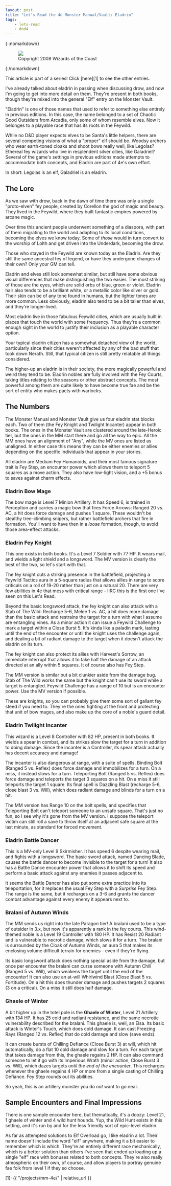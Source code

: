 ```yaml
---
layout: post
title: "Let's Read the 4e Monster Manual/Vault: Eladrin"
tags:
    - lets-read
    - dnd4
---
```


{::nomarkdown}
<figure class="center">
  <img src="{{ "/assets/wir-mm-4e-eladrin.png" | absolute_url }}"/>
  <figcaption>
    Copyright 2008 Wizards of the Coast
  </figcaption>
</figure>
{:/nomarkdown}

This article is part of a series! Click [here][1] to see the other entries.

I've already talked about eladrin in passing when discussing drow, and now I'm
going to get into more detail on them. They're present in both books, though
they're mixed into the general "Elf" entry on the Monster Vault.

"Eladrin" is one of those names that used to refer to something else entirely in
previous editions. In this case, the name belonged to a set of Chaotic Good
Outsiders from Arcadia, only some of whom resemble elves. Now it belonges to a
playable race that has its roots in the Feywild.

While no D&D player expects elves to be Santa's little helpers, there are
several competing visions of what a "proper" elf should be. Woodsy archers who
wear earth-toned cloaks and shoot bows really well, like Legolas? Ethereal fey
wizards who live in resplendent silver cities, like Galadriel? Several of the
game's settings in previous editions made attempts to accommodate both concepts,
and Eladrin are part of 4e's own effort.

In short: Legolas is an elf, Galadriel is an eladrin.

## The Lore

As we saw with drow, back in the dawn of time there was only a single
"proto-elven" fey people, created by Corellon the god of magic and beauty. They
lived in the Feywild, where they built fantastic empires powered by arcane
magic.

Over time this ancient people underwent something of a diaspora, with part of
them migrating to the world and adapting to its local conditions, becoming the
elves we know today. Some of _those_ would in turn convert to the worship of
Lolth and get driven into the Underdark, becoming the drow.

Those who stayed in the Feywild are known today as the Eladrin. Are they still
the same ancestral fey of legend, or have they undergone changes of their own?
Only your GM can tell.

Eladrin and elves still look somewhat similar, but still have some obvious
visual differences that make distinguishing the two easier. The most striking of
those are the eyes, which are solid orbs of blue, green or violet. Eladrin hair
also tends to be a brilliant white, or a metallic color like silver or
gold. Their skin can be of any tone found in humans, but the lighter tones are
more common. Less obviously, eladrin also tend to be a bit taller than elves,
and they're longer-lived.

Most eladrin live in those fabulous Feywild cities, which are usually built in
places that touch the world with some frequency. Thus they're a common enough
sight in the world to justify their inclusion as a playable character option.

Your typical eladrin citizen has a somewhat detached view of the world,
particularly since their cities weren't affected by any of the bad stuff that
took down Nerath. Still, that typical citizen is still pretty relatable all
things considered.

The higher-up an eladrin is in their society, the more magically powerful and
weird they tend to be. Eladrin nobles are fully involved with the Fey Courts,
taking titles relating to the seasons or other abstract concepts. The most
powerful among them are quite likely to have become true fae and be the sort of
entity who makes pacts with warlocks.

## The Numbers

The Monster Manual and Monster Vault give us four eladrin stat blocks each. Two
of them (the Fey Knight and Twilight Incanter) appear in both books. The ones in
the Monster Vault are clustered around the late-Heroic tier, but the ones in the
MM start there and go all the way to epic. All the MM ones have an alignment of
"Any", while the MV ones are listed as unaligned. In either case this means they
can be either enemies or allies depending on the specific individuals that
appear in your stories.

All eladrin are Medium Fey Humanoids, and their most famous signature trait is
Fey Step, an encounter power which allows them to teleport 5 squares as a move
action. They also have low-light vision, and a +5 bonus to saves against charm
effects.

### Eladrin Bow Mage

The bow mage is Level 7 Minion Artillery. It has Speed 6, is trained in
Perception and carries a magic bow that fires Force Arrows: Ranged 20 vs. AC, a
hit does force damage and pushes 1 square. These wouldn't be stealthy
tree-climbing snipers, but rather battlefield archers that fire in
formation. You'll want to have then in a _loose_ formation, though, to avoid
those area-effect attacks.

### Eladrin Fey Knight

This one exists in both books. It's a Level 7 Soldier with 77 HP. It wears mail,
and wields a light shield and a longsword.  The MV version is clearly the best
of the two, so let's start with that.

The fey knight cuts a striking presence in the battlefield, projecting a Feywild
Tactics aura in a 5-square radius that allows allies in range to score criticals
on a roll of 19-20 rather than just on a natural 20. There are very few
abilities in 4e that mess with critical range - IIRC this is the first one I've
seen on this Let's Read.

Beyond the basic longsword attack, the fey knight can also attack with a Stab of
The Wild: Recharge 5-6, Melee 1 vs. AC, a hit does more damage than the basic
attack and restrains the target for a turn with what I assume are entangling
vines. As a minor action it can issue a Feywild Challenge to mark a target
within a Close Burst 5. It's kinda like a paladin mark, lasting until the end of
the encounter or until the knight uses the challenge again, and dealing a bit of
radiant damage to the target when it doesn't attack the eladrin on its turn.

The fey knight can also protect its allies with Harvest's Sorrow, an immediate
interrupt that allows it to take half the damage of an attack directed at an
ally within 5 squares. It of course also has Fey Step.

The MM version is similar but a bit clunkier aside from the damage bug. Stab of
The Wild works the same but the knight can't use its sword while a target is
entangled. Feywild Challenge has a range of 10 but is an encounter power. Use
the MV version if possible.

These are knights, so you can probably give them some sort of gallant fey steed
if you need to. They're the ones fighting at the front and protecting that unit
of bow mages, and also make up the core of a noble's guard detail.

### Eladrin Twilight Incanter

This wizard is a Level 8 Controller with 82 HP, present in both books. It wields
a spear in combat, and its strikes slow the target for a turn in addition to
doing damage. Since the incanter is a Controller, its spear attack actually has
decent accuracy and damage!

The incanter is also dangerous at range, with a suite of spells. Binding Bolt
(Ranged 5 vs. Reflex) does force damage and immobilizes for a turn. On a miss,
it instead slows for a turn. Teleporting Bolt (Ranged 5 vs. Reflex) does force
damage and teleports the target 3 squares on a hit. On a miss it still teleports
the target 1 square. Its final spell is Dazzling Blast (recharge 5-6, close
blast 3 vs. Will), which does radiant damage and blinds for a turn on a hit.

The MM version has Range 10 on the bolt spells, and specifies that Teleporting
Bolt can't teleport someone to an unsafe square. That's just no fun, so I see
why it's gone from the MV version. I suppose the teleport victim can still roll
a save to throw itself at an adjacent safe square at the last minute, as
standard for forced movement.

### Eladrin Battle Dancer

This is a MV-only Level 9 Skirmisher. It has speed 6 despite wearing mail, and
fights with a longsword. The basic sword attack, named Dancing Blade, causes the
battle dancer to become invisible to the target for a turn! It also has a Battle
Dance encounter power that allows it to shift its speed and perform a basic
attack against any enemies it passes adjacent to.

It seems the Battle Dancer has also put some extra practice into its
teleportation, for it replaces the usual Fey Step with a _Surprise_ Fey
Step. The range is the same, but it recharges on a 3-6 and grants the dancer
combat advantage against every enemy it appears next to.

### Bralani of Autumn Winds

The MM sends us right into the late Paragon tier! A bralani used to be a type of
outsider in 3.x, but now it's apparently a rank in the fey courts. This
wind-themed noble is a Level 19 Controller with 180 HP. It has Resist 20 Radiant
and is vulnerable to necrotic damage, which slows it for a turn. The bralani is
surrounded by the Cloak of Autumn Winds, an aura 5 that makes its enclosing
volume difficult terrain for enemies - even if they're flying.

Its basic longsword attack does nothing special aside from the damage, but once
per encounter the bralani can curse someone with Autumn Chill (Ranged 5
vs. Will), which weakens the target until the end of the encounter! It can also
use an at-will Whirlwind Blast (Close Blast 5 vs. Fortitude). On a hit this does
thunder damage and pushes targets 2 squares (3 on a critical). On a miss it
still does half damage.

### Ghaele of Winter

A bit higher up in the totel pole is the **Ghaele of Winter**, Level 21
Artillery with 134 HP. It has 25 cold and radiant resistance, and the same
necrotic vulnerability described for the bralani. This ghaele is, well, an
Elsa. Its basic attack is Winter's Touch, which does cold damage. It can cast
Freezing Rays (Ranged 12 vs. Reflex) that do cold damage and slow (save ends).

It can create bursts of Chilling Defiance (Close Burst 3) at will, which hit
automatically, do a flat 10 cold damage and slow for a turn. For each target
that takes damage from this, the ghaele regains 2 HP. It can also command
someone to let it go with its Imperious Wrath (minor action, Close Burst 3
vs. Will), which dazes targets _until the end of the encounter_. This recharges
whenever the ghaele regains 4 HP or more from a single casting of Chilling
Defiance. Fey Step rounds out its abilities.

So yeah, this is an artillery monster you do _not_ want to go near.

## Sample Encounters and Final Impressions

There is one sample encounter here, but thematically, it's a doozy: Level 21, 1
ghaele of winter and 4 wild hunt hounds. Yup, the Wild Hunt exists in this
setting, and it's run by and for the less friendly sort of epic-level eladrin.

As far as attempted solutions to Elf Overload go, I like eladrin a lot. Their
name doesn't include the word "elf" anywhere, making it a bit easier to remember
which is which. They're an entirely different race mechanically, which is a
better solution than others I've seen that ended up loading up a single "elf"
race with bonuses related to both concepts. They're also really atmospheric on
their own, of course, and allow players to portray genuine fae folk from level 1
if they so choose.

[1]: {{ "/projects/mm-4e/" | relative_url }}
